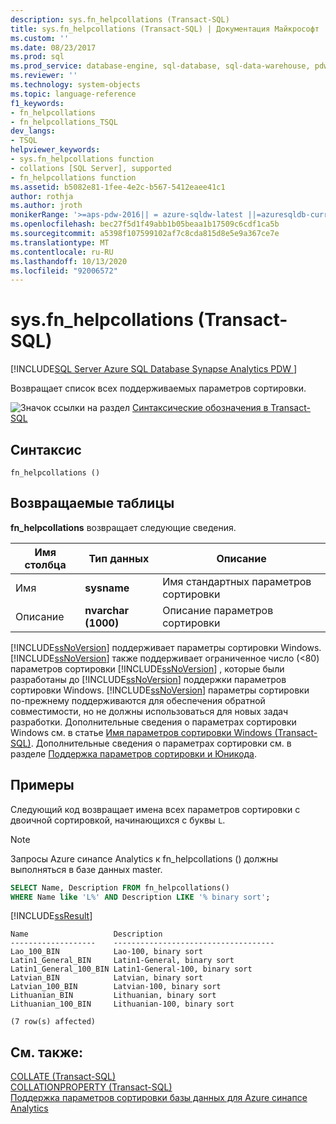 ```yaml
---
description: sys.fn_helpcollations (Transact-SQL)
title: sys.fn_helpcollations (Transact-SQL) | Документация Майкрософт
ms.custom: ''
ms.date: 08/23/2017
ms.prod: sql
ms.prod_service: database-engine, sql-database, sql-data-warehouse, pdw
ms.reviewer: ''
ms.technology: system-objects
ms.topic: language-reference
f1_keywords:
- fn_helpcollations
- fn_helpcollations_TSQL
dev_langs:
- TSQL
helpviewer_keywords:
- sys.fn_helpcollations function
- collations [SQL Server], supported
- fn_helpcollations function
ms.assetid: b5082e81-1fee-4e2c-b567-5412eaee41c1
author: rothja
ms.author: jroth
monikerRange: '>=aps-pdw-2016|| = azure-sqldw-latest ||=azuresqldb-current||>=sql-server-2016||=sqlallproducts-allversions||>=sql-server-linux-2017||=azuresqldb-mi-current'
ms.openlocfilehash: bec27f5d1f49abb1b05beaa1b17509c6cdf1ca5b
ms.sourcegitcommit: a5398f107599102af7c8cda815d8e5e9a367ce7e
ms.translationtype: MT
ms.contentlocale: ru-RU
ms.lasthandoff: 10/13/2020
ms.locfileid: "92006572"
---
```

# <a name="sysfn_helpcollations-transact-sql"></a>sys.fn_helpcollations (Transact-SQL)

[!INCLUDE[SQL Server Azure SQL Database Synapse Analytics PDW ](../../includes/applies-to-version/sql-asdb-asdbmi-asa-pdw.md)]

  Возвращает список всех поддерживаемых параметров сортировки.  
  
 ![Значок ссылки на раздел](../../database-engine/configure-windows/media/topic-link.gif "Значок ссылки на раздел") [Синтаксические обозначения в Transact-SQL](../../t-sql/language-elements/transact-sql-syntax-conventions-transact-sql.md)  
  
## <a name="syntax"></a>Синтаксис  
  
```
fn_helpcollations ()  
```  
  
## <a name="tables-returned"></a>Возвращаемые таблицы

 **fn_helpcollations** возвращает следующие сведения.  
  
|Имя столбца|Тип данных|Описание|  
|-----------------|---------------|-----------------|  
|Имя|**sysname**|Имя стандартных параметров сортировки|  
|Описание|**nvarchar (1000)**|Описание параметров сортировки|  
  
 [!INCLUDE[ssNoVersion](../../includes/ssnoversion-md.md)] поддерживает параметры сортировки Windows. [!INCLUDE[ssNoVersion](../../includes/ssnoversion-md.md)] также поддерживает ограниченное число (<80) параметров сортировки [!INCLUDE[ssNoVersion](../../includes/ssnoversion-md.md)] , которые были разработаны до [!INCLUDE[ssNoVersion](../../includes/ssnoversion-md.md)] поддержки параметров сортировки Windows. [!INCLUDE[ssNoVersion](../../includes/ssnoversion-md.md)] параметры сортировки по-прежнему поддерживаются для обеспечения обратной совместимости, но не должны использоваться для новых задач разработки. Дополнительные сведения о параметрах сортировки Windows см. в статье [Имя параметров сортировки Windows (Transact-SQL)](../../t-sql/statements/windows-collation-name-transact-sql.md). Дополнительные сведения о параметрах сортировки см. в разделе [Поддержка параметров сортировки и Юникода](../../relational-databases/collations/collation-and-unicode-support.md).  
  
## <a name="examples"></a>Примеры

 Следующий код возвращает имена всех параметров сортировки с двоичной сортировкой, начинающихся с буквы `L`.

> [!Note]
> Запросы Azure синапсе Analytics к fn_helpcollations () должны выполняться в базе данных master.  
  
```sql  
SELECT Name, Description FROM fn_helpcollations()  
WHERE Name like 'L%' AND Description LIKE '% binary sort';  
```  
  
 [!INCLUDE[ssResult](../../includes/ssresult-md.md)]  
  
 ```
 Name                   Description  
 -------------------    ------------------------------------  
 Lao_100_BIN            Lao-100, binary sort  
 Latin1_General_BIN     Latin1-General, binary sort  
 Latin1_General_100_BIN Latin1-General-100, binary sort  
 Latvian_BIN            Latvian, binary sort  
 Latvian_100_BIN        Latvian-100, binary sort  
 Lithuanian_BIN         Lithuanian, binary sort  
 Lithuanian_100_BIN     Lithuanian-100, binary sort  
  
 (7 row(s) affected)  
 ```
  
## <a name="see-also"></a>См. также:

[COLLATE (Transact-SQL)](~/t-sql/statements/collations.md)   
[COLLATIONPROPERTY &#40;Transact-SQL&#41;](../../t-sql/functions/collation-functions-collationproperty-transact-sql.md)  
[Поддержка параметров сортировки базы данных для Azure синапсе Analytics](https://azure.microsoft.com/blog/database-collation-support-for-azure-sql-data-warehouse-2)  
